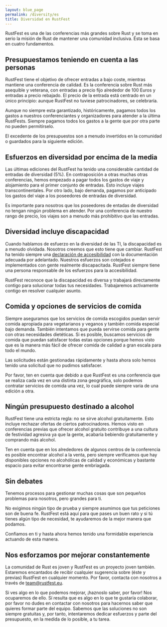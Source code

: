 ```yaml
---
layout: blue_page
permalink: /diversity/es
title: Diversidad en RustFest
---
```


RustFest es una de las conferencias más grandes sobre Rust y se toma en serio la misión de Rust de mantener una comunidad inclusiva. 
Ésta se basa en cuatro fundamentos.

## Presupuestamos teniendo en cuenta a las personas

RustFest tiene el objetivo de ofrecer entradas a bajo coste, mientras mantiene una conferencia de calidad. Es la conferencia sobre Rust más asequible y veterana, con entradas a precio fijo alrededor de 100 Euros y entradas a precio rebajado. El precio de la entrada está centrado en un único principio: aunque RustFest no tuviese patrocinadores, se celebraría.

Aunque no siempre esta garantizado, históricamente, pagamos todos los gastos a nuestros conferenciantes y organizadores para atender a la última RustFests. Siempre pagamos todos los gastos a la gente que por otra parte no pueden permitírselo.

El excedente de los presupuestos son a menudo invertidos en la comunidad o guardados para la siguiente edición.

## Esfuerzos en diversidad por encima de la media

Las últimas ediciones del RustFest ha tenido una considerable cantidad de entradas de diversidad (5%). En contraposición a otras muchas otras conferencias, hemos empezado a pagar todos los gastos de viaje y alojamiento para el primer conjunto de entradas. Esto incluye viajes transcontinentales. Por otro lado, bajo demanda, pagamos por anticipado los gastos del viaje a los poseedores de entradas de diversidad.

Es importante para nosotros que los poseedores de entadas de diversidad no tengan ningún problema en atender. Por una conferencia de nuestro rango de precio, los viajes son a menudo más prohibitivo que las entradas.

## Diversidad incluye discapacidad

Cuando hablamos de esfuerzo en la diversidad de las TI, la discapacidad es a menudo olvidada. Nosotros creemos que esto tiene que cambiar. RustFest ha tenido siempre una [declaración de accesibilidad](/accessibility/) con la documentación adecuada  por adelantado. Nuestros esfuerzos son cotejados e implementados con gente realmente discapacitada. RustFest siempre tiene una persona responsable de los esfuerzos para la accesibilidad.

RustFest reconoce que la discapacidad es diversa y trabajará directamente contigo para solucionar todas tus necesidades. Trabajaremos activamente contigo en resolver cualquier asunto.

## Comida y opciones de servicios de comida

Siempre aseguramos que los servicios de comida escogidos puedan servir comida apropiada para vegetarianos y veganos y también comida especial bajo demanda. También intentamos que pueda servirse comida para gente con otras necesidades dietéticas. Si es posible, buscamos servicios de comida que puedan satisfacer todas estas opciones porque hemos visto que es la manera más fácil de ofrecer comida de calidad a gran escala para todo el mundo.

Las solicitudes están gestionadas rápidamente y hasta ahora solo hemos tenido una solicitud que no pudimos satisfacer.

Por favor, ten en cuenta que debido a que RustFest es una conferencia que se realiza cada vez en una distinta zona geográfica, solo podemos contratar servicios de comida una vez, lo cual puede siempre varia de una edición a otra.

## Ningún presupuesto destinado a alcohol

RustFest tiene una estricta regla: no se sirve alcohol gratuitamente. Esto incluye rechazar ofertas de ciertos patrocinadores. Hemos visto en conferencias previas que ofrecer alcohol gratuito contribuye a una cultura de festividad agresiva ya que la gente, acabaría bebiendo gratuitamente y comprando más alcohol.

Ten en cuenta que en los alrededores de algunos centros de la conferencia es posible encontrar alcohol a la venta, pero siempre verificamos que hay disponibles opciones no alcohólicas de calidad y económicas y bastante espacio para evitar encontrarse gente embriagada. 

## Sin debates

Tenemos procesos para gestionar muchas cosas que son pequeños problemas para nosotros, pero grandes para ti.

No exigimos ningún tipo de prueba y siempre asumimos que tus peticiones son de buena fe. RustFest está aquí para que pases un buen rato y si tú tienes algún tipo de necesidad, te ayudaremos de la mejor manera que podamos.

Confiamos en ti y hasta ahora hemos tenido una formidable experiencia actuando de esta manera.

## Nos esforzamos por mejorar constantemente

La comunidad de Rust es joven y RustFest es un proyecto joven también. Estaremos encantados de recibir cualquier sugerencia sobre (éste y previas) RustFest en cualquier momento. Por favor, contacta con nosotros a través de [team@rustfest.eu](mailto:team@rustfest.eu).

Si ves algo en lo que podemos mejorar, ¡haznoslo saber, por favor! Nos ocuparemos de ello. Sí resulta que es algo en lo que te gustaría colaborar, por favor no dudes en contactar con nosotros para hacernos saber que quieres formar parte del equipo. Sabemos que las soluciones no son siempre gratuitas y, por tanto, intentaremos dedicar esfuerzos y parte del presupuesto, en la medida de lo posible, a tu tarea.
